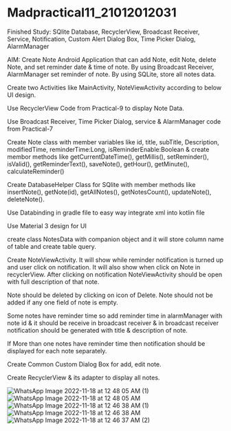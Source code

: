 # Madpractical11_21012012031
Finished
Study: SQlite Database, RecyclerView, Broadcast Receiver, Service, Notification, Custom Alert Dialog Box, Time Picker Dialog, AlarmManager

AIM: Create Note Android Application that can add Note, edit Note, delete Note, and set reminder date & time of note. By using Broadcast Receiver, AlarmManager set reminder of note. By using SQLite, store all notes data.

Create two Activities like MainActivity, NoteViewActivity according to below UI design.

Use RecyclerView Code from Practical-9 to display Note Data.

Use Broadcast Receiver, Time Picker Dialog, service & AlarmManager code from Practical-7

Create Note class with member variables like id, title, subTitle, Description, modifiedTime, reminderTime:Long, isReminderEnable:Boolean & create membor methods like getCurrentDateTime(), getMillis(), setReminder(), isValid(), getReminderText(), saveNote(), getHour(), getMinute(), calculateReminder()

Create DatabaseHelper Class for SQlite with member methods like insertNote(), getNote(id), getAllNotes(), getNotesCount(), updateNote(), deleteNote().

Use Databinding in gradle file to easy way integrate xml into kotlin file

Use Material 3 design for UI

create class NotesData with companion object and it will store column name of table and create table query.

Create NoteViewActivity. It will show while reminder notification is turned up and user click on notification. It will also show when click on Note in recyclerView. After clicking on notification NoteViewActivity should be open with full description of that note.

Note should be deleted by clicking on icon of Delete. Note should not be added if any one field of note is empty.

Some notes have reminder time so add reminder time in alarmManager with note id & it should be receive in broadcast receiver & in broadcast receiver notification should be generated with title & description of note.

If More than one notes have reminder time then notification should be displayed for each note separately.

Create Common Custom Dialog Box for add, edit note.

Create RecyclerView & its adapter to display all notes.

![WhatsApp Image 2022-11-18 at 12 48 05 AM (1)](https://user-images.githubusercontent.com/110801380/202577078-7d056928-a5e9-45db-b0a3-ed95461975cc.jpeg)
![WhatsApp Image 2022-11-18 at 12 48 05 AM](https://user-images.githubusercontent.com/110801380/202577090-d8bdceff-f980-4a64-9a7b-ede292209061.jpeg)
![WhatsApp Image 2022-11-18 at 12 46 38 AM (1)](https://user-images.githubusercontent.com/110801380/202577114-36a08155-e998-4395-981f-27b0791aaf84.jpeg)
![WhatsApp Image 2022-11-18 at 12 46 38 AM](https://user-images.githubusercontent.com/110801380/202577124-7fb3a478-af20-4f37-a68d-95102f642539.jpeg)
![WhatsApp Image 2022-11-18 at 12 46 37 AM (2)](https://user-images.githubusercontent.com/110801380/202577149-53af95d5-5061-43d9-aa04-3be0ffe64f43.jpeg)
